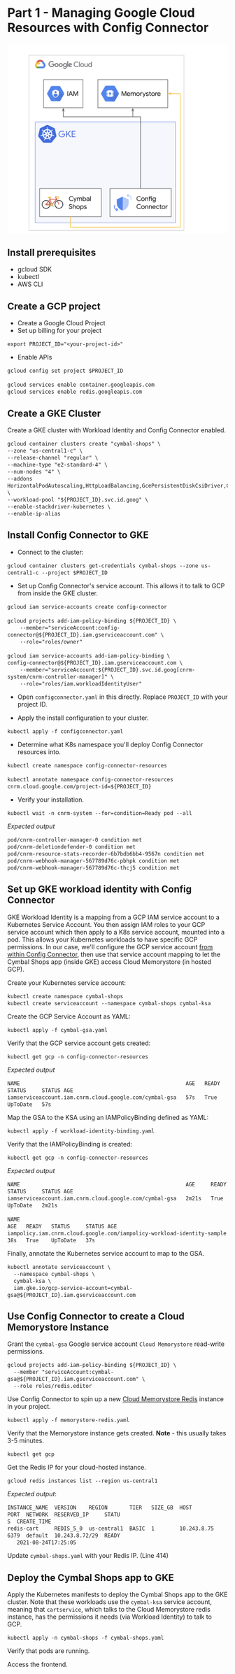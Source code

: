 #  Part 1 - Managing Google Cloud Resources with Config Connector

![](/images/gcp.png)

## Install prerequisites

- gcloud SDK
- kubectl
- AWS CLI

## Create a GCP project

- Create a Google Cloud Project
- Set up billing for your project

```
export PROJECT_ID="<your-project-id>"
```

- Enable APIs

```
gcloud config set project $PROJECT_ID

gcloud services enable container.googleapis.com
gcloud services enable redis.googleapis.com
```

## Create a GKE Cluster

Create a GKE cluster with Workload Identity and Config Connector enabled.

```
gcloud container clusters create "cymbal-shops" \
--zone "us-central1-c" \
--release-channel "regular" \
--machine-type "e2-standard-4" \
--num-nodes "4" \
--addons HorizontalPodAutoscaling,HttpLoadBalancing,GcePersistentDiskCsiDriver,ConfigConnector \
--workload-pool "${PROJECT_ID}.svc.id.goog" \
--enable-stackdriver-kubernetes \
--enable-ip-alias
```

## Install Config Connector to GKE

- Connect to the cluster:

```
gcloud container clusters get-credentials cymbal-shops --zone us-central1-c --project $PROJECT_ID
```

- Set up Config Connector's service account. This allows it to talk to GCP from inside the GKE cluster.

```
gcloud iam service-accounts create config-connector

gcloud projects add-iam-policy-binding ${PROJECT_ID} \
    --member="serviceAccount:config-connector@${PROJECT_ID}.iam.gserviceaccount.com" \
    --role="roles/owner"

gcloud iam service-accounts add-iam-policy-binding \
config-connector@${PROJECT_ID}.iam.gserviceaccount.com \
    --member="serviceAccount:${PROJECT_ID}.svc.id.goog[cnrm-system/cnrm-controller-manager]" \
    --role="roles/iam.workloadIdentityUser"
```

- Open `configconnector.yaml` in this directly. Replace `PROJECT_ID` with your project ID.


- Apply the install configuration to your cluster.

```
kubectl apply -f configconnector.yaml
```

- Determine what K8s namespace you'll deploy Config Connector resources into.

```
kubectl create namespace config-connector-resources

kubectl annotate namespace config-connector-resources cnrm.cloud.google.com/project-id=${PROJECT_ID}
```

- Verify your installation.

```
kubectl wait -n cnrm-system --for=condition=Ready pod --all
```

*Expected output*

```
pod/cnrm-controller-manager-0 condition met
pod/cnrm-deletiondefender-0 condition met
pod/cnrm-resource-stats-recorder-6b7bdb6bb4-9567n condition met
pod/cnrm-webhook-manager-567789d76c-pbhpk condition met
pod/cnrm-webhook-manager-567789d76c-thcj5 condition met
```

## Set up GKE workload identity with Config Connector

GKE Workload Identity is a mapping from a GCP IAM service account to a Kubernetes Service Account. You then assign IAM roles to your GCP service account which then apply to a K8s service account, mounted into a pod. This allows your Kubernetes workloads to have specific GCP permissions. In our case, we'll configure the GCP service account [from within Config Connector](https://cloud.google.com/kubernetes-engine/docs/how-to/workload-identity#config-connector), then use that service account mapping to let the Cymbal Shops app (inside GKE) access Cloud Memorystore (in hosted GCP).

Create your Kubernetes service account:

```
kubectl create namespace cymbal-shops
kubectl create serviceaccount --namespace cymbal-shops cymbal-ksa
```

Create the GCP Service Account as YAML:

```
kubectl apply -f cymbal-gsa.yaml
```

Verify that the GCP service account gets created:

```
kubectl get gcp -n config-connector-resources
```

*Expected output*

```
NAME                                                     AGE   READY   STATUS     STATUS AGE
iamserviceaccount.iam.cnrm.cloud.google.com/cymbal-gsa   57s   True    UpToDate   57s
```


Map the GSA to the KSA using an IAMPolicyBinding defined as YAML:

```
kubectl apply -f workload-identity-binding.yaml
```

Verify that the IAMPolicyBinding is created:

```
kubectl get gcp -n config-connector-resources
```

*Expected output*

```
NAME                                                     AGE     READY   STATUS     STATUS AGE
iamserviceaccount.iam.cnrm.cloud.google.com/cymbal-gsa   2m21s   True    UpToDate   2m21s

NAME                                                                     AGE   READY   STATUS     STATUS AGE
iampolicy.iam.cnrm.cloud.google.com/iampolicy-workload-identity-sample   38s   True    UpToDate   37s
```

Finally, annotate the Kubernetes service account to map to the GSA.

```
kubectl annotate serviceaccount \
  --namespace cymbal-shops \
  cymbal-ksa \
  iam.gke.io/gcp-service-account=cymbal-gsa@${PROJECT_ID}.iam.gserviceaccount.com
```

## Use Config Connector to create a Cloud Memorystore Instance

Grant the `cymbal-gsa` Google service account `Cloud Memorystore` read-write permissions.

```
gcloud projects add-iam-policy-binding ${PROJECT_ID} \
  --member "serviceAccount:cymbal-gsa@${PROJECT_ID}.iam.gserviceaccount.com" \
  --role roles/redis.editor
```

Use Config Connector to spin up a new [Cloud Memorystore Redis](https://cloud.google.com/config-connector/docs/reference/resource-docs/redis/redisinstance#sample_yamls) instance in your project.

```
kubectl apply -f memorystore-redis.yaml
```

Verify that the Memorystore instance gets created. **Note** - this usually takes 3-5 minutes.

```
kubectl get gcp
```

Get the Redis IP for your cloud-hosted instance.

```
gcloud redis instances list --region us-central1
```

*Expected output*:

```
INSTANCE_NAME  VERSION    REGION       TIER   SIZE_GB  HOST         PORT  NETWORK  RESERVED_IP     STATU
S  CREATE_TIME
redis-cart     REDIS_5_0  us-central1  BASIC  1        10.243.8.75  6379  default  10.243.8.72/29  READY
   2021-08-24T17:25:05
```

Update `cymbal-shops.yaml` with your Redis IP. (Line 414)

## Deploy the Cymbal Shops app to GKE

Apply the Kubernetes manifests to deploy the Cymbal Shops app to the GKE cluster. Note that these workloads use the `cymbal-ksa` service account, meaning that `cartservice`, which talks to the Cloud Memorystore redis instance, has the permissions it needs (via Workload Identity) to talk to GCP.

```
kubectl apply -n cymbal-shops -f cymbal-shops.yaml
```

Verify that pods are running.

Access the frontend.
